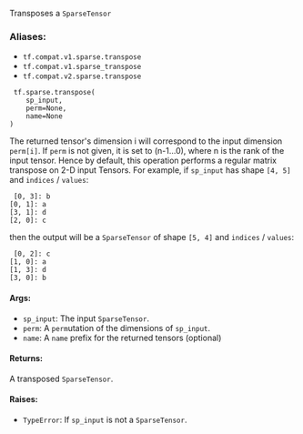 Transposes a `SparseTensor`
### Aliases:
- `tf.compat.v1.sparse.transpose`
- `tf.compat.v1.sparse_transpose`
- `tf.compat.v2.sparse.transpose`

```
 tf.sparse.transpose(
    sp_input,
    perm=None,
    name=None
)
```
The returned tensor's dimension i will correspond to the input dimension `perm[i]`. If `perm` is not given, it is set to (n-1...0), where n is the rank of the input tensor. Hence by default, this operation performs a regular matrix transpose on 2-D input Tensors.
For example, if `sp_input` has shape `[4, 5]` and `indices` / `values`:

```
 [0, 3]: b
[0, 1]: a
[3, 1]: d
[2, 0]: c
```
then the output will be a `SparseTensor` of shape `[5, 4]` and `indices` / `values`:

```
 [0, 2]: c
[1, 0]: a
[1, 3]: d
[3, 0]: b
```
#### Args:
- `sp_input`: The input `SparseTensor`.
- `perm`: A `perm`utation of the dimensions of `sp_input`.
- `name`: A `name` prefix for the returned tensors (optional)
#### Returns:
A transposed `SparseTensor`.
#### Raises:
- `TypeError`: If `sp_input` is not a `SparseTensor`.
